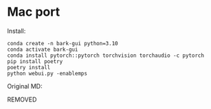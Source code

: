 # Mac port

Install:
```
conda create -n bark-gui python=3.10
conda activate bark-gui
conda install pytorch::pytorch torchvision torchaudio -c pytorch
pip install poetry
poetry install
python webui.py -enablemps
```










Original MD:

REMOVED